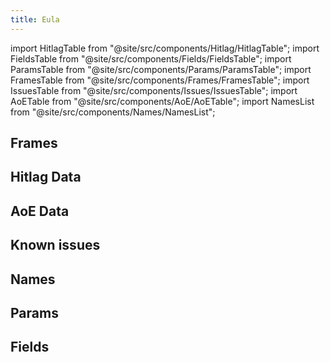 ```yaml
---
title: Eula
---
```


import HitlagTable from "@site/src/components/Hitlag/HitlagTable";
import FieldsTable from "@site/src/components/Fields/FieldsTable";
import ParamsTable from "@site/src/components/Params/ParamsTable";
import FramesTable from "@site/src/components/Frames/FramesTable";
import IssuesTable from "@site/src/components/Issues/IssuesTable";
import AoETable from "@site/src/components/AoE/AoETable";
import NamesList from "@site/src/components/Names/NamesList";

## Frames

<FramesTable character="eula" />

## Hitlag Data

<HitlagTable character="eula" />

## AoE Data

<AoETable character="eula" />

## Known issues

<IssuesTable character="eula" />

## Names

<NamesList character="eula" />

## Params

<ParamsTable character="eula" />

## Fields

<FieldsTable character="eula" />
